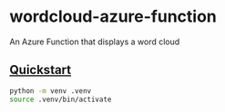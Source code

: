 # wordcloud-azure-function
An Azure Function that displays a word cloud

## [Quickstart](https://learn.microsoft.com/en-us/azure/azure-functions/create-first-function-cli-python?tabs=windows%2Cbash%2Cazure-cli&pivots=python-mode-decorators)

```bash
python -m venv .venv
source .venv/bin/activate
```
